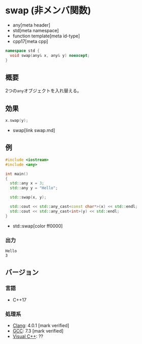 # swap (非メンバ関数)
* any[meta header]
* std[meta namespace]
* function template[meta id-type]
* cpp17[meta cpp]

```cpp
namespace std {
  void swap(any& x, any& y) noexcept;
}
```

## 概要
2つの`any`オブジェクトを入れ替える。


## 効果
```cpp
x.swap(y);
```
* swap[link swap.md]


## 例
```cpp example
#include <iostream>
#include <any>

int main()
{
  std::any x = 3;
  std::any y = "Hello";

  std::swap(x, y);

  std::cout << std::any_cast<const char*>(x) << std::endl;
  std::cout << std::any_cast<int>(y) << std::endl;
}
```
* std::swap[color ff0000]

### 出力
```
Hello
3
```

## バージョン
### 言語
- C++17

### 処理系
- [Clang](/implementation.md#clang): 4.0.1 [mark verified]
- [GCC](/implementation.md#gcc): 7.3 [mark verified]
- [Visual C++](/implementation.md#visual_cpp): ??
